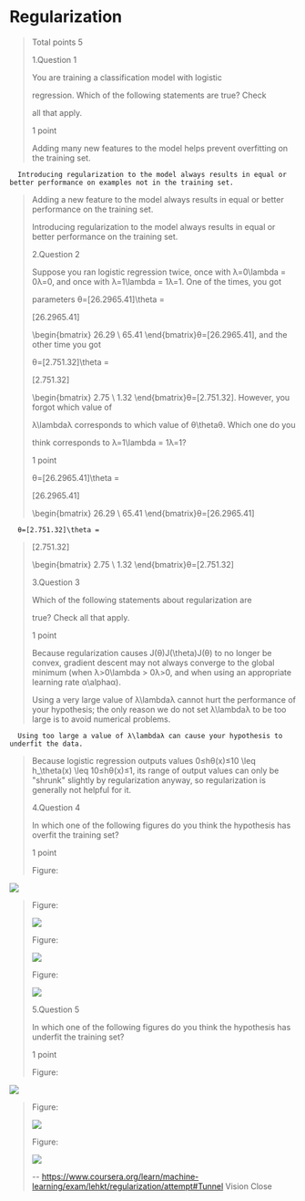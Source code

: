 # Regularization
> 
> Total points 5
> 
>  1.Question 1
> 
> You are training a classification model with logistic
> 
> regression. Which of the following statements are true? Check
> 
> all that apply.
> 
> 1 point 
> 
>  Adding many new features to the model helps prevent overfitting on the training set. 
> 

      Introducing regularization to the model always results in equal or better performance on examples not in the training set. 
> 
>  Adding a new feature to the model always results in equal or better performance on the training set. 
> 
>  Introducing regularization to the model always results in equal or better performance on the training set. 
> 
>  2.Question 2
> 
> Suppose you ran logistic regression twice, once with λ=0\lambda = 0λ=0, and once with λ=1\lambda = 1λ=1. One of the times, you got
> 
> parameters θ=[26.2965.41]\theta =
> 
> [26.2965.41]
> 
> \begin{bmatrix} 26.29 \\ 65.41 \end{bmatrix}θ=[26.2965.41​], and the other time you got
> 
> θ=[2.751.32]\theta =
> 
> [2.751.32]
> 
> \begin{bmatrix} 2.75 \\ 1.32 \end{bmatrix}θ=[2.751.32​]. However, you forgot which value of
> 
> λ\lambdaλ corresponds to which value of θ\thetaθ. Which one do you
> 
> think corresponds to λ=1\lambda = 1λ=1?
> 
> 1 point 
> 
>  θ=[26.2965.41]\theta =
> 
> [26.2965.41]
> 
> \begin{bmatrix} 26.29 \\ 65.41 \end{bmatrix}θ=[26.2965.41​] 
> 

      θ=[2.751.32]\theta =
> 
> [2.751.32]
> 
> \begin{bmatrix} 2.75 \\ 1.32 \end{bmatrix}θ=[2.751.32​] 
> 
>  3.Question 3
> 
> Which of the following statements about regularization are
> 
> true? Check all that apply.
> 
> 1 point 
> 
>  Because regularization causes J(θ)J(\theta)J(θ) to no longer be convex, gradient descent may not always converge to the global minimum (when λ>0\lambda > 0λ>0, and when using an appropriate learning rate α\alphaα). 
> 
>  Using a very large value of λ\lambdaλ cannot hurt the performance of your hypothesis; the only reason we do not set λ\lambdaλ to be too large is to avoid numerical problems. 
> 

      Using too large a value of λ\lambdaλ can cause your hypothesis to underfit the data. 
> 
>  Because logistic regression outputs values 0≤hθ(x)≤10 \leq h_\theta(x) \leq 10≤hθ​(x)≤1, its range of output values can only be "shrunk" slightly by regularization anyway, so regularization is generally not helpful for it. 
> 
>  4.Question 4
> 
> In which one of the following figures do you think the hypothesis has overfit the training set?
> 
> 1 point 
> 
>  Figure:
> 

   ![](https://d3c33hcgiwev3.cloudfront.net/6w-qg77oEeSZtCIACx4DqA_Screen-Shot-2015-02-27-at-5.24.59-PM.png?Expires=1592179200&Signature=kLJlbV~Vl0bWIY3mXsCDnrEaGPwfAyP5iT-yRSiM2cWKvzYF2E175WHVeUH3H3PTKEz7MvbGoOc6k1DAwQNH4SMrXLR13jX0TKZbnhLFBjpe2EZNGtODN4zIiowihiUSmnSV4CZCZ9nYVcdwX0G1y0jx-C9SPGvZtkS~HTq3xqI_&Key-Pair-Id=APKAJLTNE6QMUY6HBC5A) 
> 
>  Figure:
> 
> ![](https://d3c33hcgiwev3.cloudfront.net/B--iib7pEeSjMiIAC7MDiQ_Screen-Shot-2015-02-27-at-5.25.16-PM.png?Expires=1592179200&Signature=HASeVH2d7fdQfZ5N0e9p37-Ak3u7qLF5Jbm9b7A1JWEl~YX01W7hA6O~VNhDXlvclE5k3TVd3R~zJaayPx7-qEPbIv-pi1eTCiSGhjP9RDE3hU4xnaD7-yJzsokm3jITNbcEA0vpprMQyOPGoINF8YgXbk98Ct3T2iD3CqpjLag_&Key-Pair-Id=APKAJLTNE6QMUY6HBC5A) 
> 
>  Figure:
> 
> ![](https://d3c33hcgiwev3.cloudfront.net/MMTSK77pEeSjMiIAC7MDiQ_Screen-Shot-2015-02-27-at-5.25.39-PM.png?Expires=1592179200&Signature=W03ehNs88HFW~1A32oiK6QdPwdeVaJt6aAqRUvhfl-viafUysmZnvuV6-EaJw3OkvYm1IeITlQcpM9XD9CqG9d9w430GPrXZoLrBoAgj2yRPRv6eJ9gFMXKVs-DMg4qwRvZZp1nPf2dujKFBY5qekg8TwNR0I59tCIIgcOegu5o_&Key-Pair-Id=APKAJLTNE6QMUY6HBC5A) 
> 
>  Figure:
> 
> ![](https://d3c33hcgiwev3.cloudfront.net/SlZinr7pEeSKOiIAC1ARFQ_Screen-Shot-2015-02-27-at-5.25.45-PM.png?Expires=1592179200&Signature=c~sck~Wt0ZM3Zr4KaL6vybamPQd61dIjl8OZPsMVA7K2b-uzpQ~BNanNxvuLtf4EzbAZQlNsOLDuGXVpMVCVANo4VOrIGic1A6HE3-zBrq8YpofGempQjDp3jv-fXhxUFEHQBRZxGm73vbWvT54KjDaSOCet-Keg8s7CeVdDXN8_&Key-Pair-Id=APKAJLTNE6QMUY6HBC5A) 
> 
>  5.Question 5
> 
> In which one of the following figures do you think the hypothesis has underfit the training set?
> 
> 1 point 
> 
>  Figure:
> 
 
   ![](https://d3c33hcgiwev3.cloudfront.net/4qRnjr7pEeSjMiIAC7MDiQ_Screen-Shot-2015-02-27-at-5.30.48-PM.png?Expires=1592179200&Signature=P~ISrIU0X9cFmBAsIRahaIY1a6ony-2syjiznASUn7Lyx2cLLZvk8WxcVHiejt6uYZT5py6c1GTXeYAL5M~6GQ59odkqXwSSD5G7uMVr3W0D3dGNbJYVxteLezcTIODWTeqvOCPLAShdrF3mIzMa-s8Ecs8ETpyszRLs-V-lwnI_&Key-Pair-Id=APKAJLTNE6QMUY6HBC5A) 
> 
>  Figure:
> 
> ![](https://d3c33hcgiwev3.cloudfront.net/8kfaFb7pEeSZtCIACx4DqA_Screen-Shot-2015-02-27-at-5.30.56-PM.png?Expires=1592179200&Signature=T0QVL8tJk3hjIKy3EsWmLVB8g7kOFS4M0L7siLmxASskl1gO52ILIZHnDs7UX8bqyIHCy5ZibzZM8ONPcjvDHovubwVPz-yuMjKNZdfNBpBIiyQWyK5rLykimvTXfD-vegUp9pYsnbshHFjYyXLQ5iF5yB0jlZxAqwNPZw-f0GI_&Key-Pair-Id=APKAJLTNE6QMUY6HBC5A) 
> 
>  Figure:
> 
>
>![](https://d3c33hcgiwev3.cloudfront.net/BRZOFr7qEeSZtCIACx4DqA_Screen-Shot-2015-02-27-at-5.31.02-PM.png?Expires=1592179200&Signature=OMOjKdumov6DWozveafDMDyL3CzD1Mw4Y4Tokbz1Dxb7RSMMkWsLgqtcxhf733x9J7I39pOIlCznEbBJitiQnoGV5RB-FgKzqKauYFkjXLZQBoWKuV5uta~z9Km0cjXd66QmN2Yg6J-mTAzLTNme7IEikaAeLWgyqoq2898yTG0_&Key-Pair-Id=APKAJLTNE6QMUY6HBC5A)
>
> -- https://www.coursera.org/learn/machine-learning/exam/lehkt/regularization/attempt#Tunnel Vision Close
